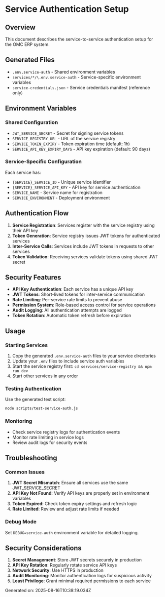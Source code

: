 # Service Authentication Setup

## Overview
This document describes the service-to-service authentication setup for the OMC ERP system.

## Generated Files
- `.env.service-auth` - Shared environment variables
- `services/*/\.env.service-auth` - Service-specific environment variables
- `service-credentials.json` - Service credentials manifest (reference only)

## Environment Variables

### Shared Configuration
- `JWT_SERVICE_SECRET` - Secret for signing service tokens
- `SERVICE_REGISTRY_URL` - URL of the service registry
- `SERVICE_TOKEN_EXPIRY` - Token expiration time (default: 1h)
- `SERVICE_API_KEY_EXPIRY_DAYS` - API key expiration (default: 90 days)

### Service-Specific Configuration
Each service has:
- `{SERVICE}_SERVICE_ID` - Unique service identifier
- `{SERVICE}_SERVICE_API_KEY` - API key for service authentication
- `SERVICE_NAME` - Service name for registration
- `SERVICE_ENVIRONMENT` - Deployment environment

## Authentication Flow

1. **Service Registration**: Services register with the service registry using their API key
2. **Token Generation**: Service registry issues JWT tokens for authenticated services
3. **Inter-Service Calls**: Services include JWT tokens in requests to other services
4. **Token Validation**: Receiving services validate tokens using shared JWT secret

## Security Features

- **API Key Authentication**: Each service has a unique API key
- **JWT Tokens**: Short-lived tokens for inter-service communication
- **Rate Limiting**: Per-service rate limits to prevent abuse
- **Permission System**: Role-based access control for service operations
- **Audit Logging**: All authentication attempts are logged
- **Token Rotation**: Automatic token refresh before expiration

## Usage

### Starting Services
1. Copy the generated `.env.service-auth` files to your service directories
2. Update your `.env` files to include service auth variables
3. Start the service registry first: `cd services/service-registry && npm run dev`
4. Start other services in any order

### Testing Authentication
Use the generated test script:
```bash
node scripts/test-service-auth.js
```

### Monitoring
- Check service registry logs for authentication events
- Monitor rate limiting in service logs
- Review audit logs for security events

## Troubleshooting

### Common Issues
1. **JWT Secret Mismatch**: Ensure all services use the same JWT_SERVICE_SECRET
2. **API Key Not Found**: Verify API keys are properly set in environment variables
3. **Token Expired**: Check token expiry settings and refresh logic
4. **Rate Limited**: Review and adjust rate limits if needed

### Debug Mode
Set `DEBUG=service-auth` environment variable for detailed logging.

## Security Considerations

1. **Secret Management**: Store JWT secrets securely in production
2. **API Key Rotation**: Regularly rotate service API keys
3. **Network Security**: Use HTTPS in production
4. **Audit Monitoring**: Monitor authentication logs for suspicious activity
5. **Least Privilege**: Grant minimal required permissions to each service

Generated on: 2025-08-16T10:38:19.034Z
